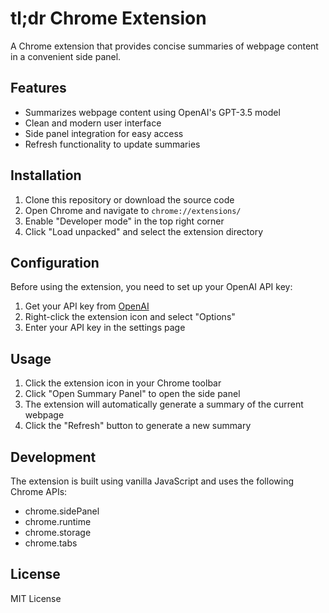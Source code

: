 # tl;dr Chrome Extension

A Chrome extension that provides concise summaries of webpage content in a convenient side panel.

## Features

- Summarizes webpage content using OpenAI's GPT-3.5 model
- Clean and modern user interface
- Side panel integration for easy access
- Refresh functionality to update summaries

## Installation

1. Clone this repository or download the source code
2. Open Chrome and navigate to `chrome://extensions/`
3. Enable "Developer mode" in the top right corner
4. Click "Load unpacked" and select the extension directory

## Configuration

Before using the extension, you need to set up your OpenAI API key:

1. Get your API key from [OpenAI](https://platform.openai.com/api-keys)
2. Right-click the extension icon and select "Options"
3. Enter your API key in the settings page

## Usage

1. Click the extension icon in your Chrome toolbar
2. Click "Open Summary Panel" to open the side panel
3. The extension will automatically generate a summary of the current webpage
4. Click the "Refresh" button to generate a new summary

## Development

The extension is built using vanilla JavaScript and uses the following Chrome APIs:
- chrome.sidePanel
- chrome.runtime
- chrome.storage
- chrome.tabs

## License

MIT License 